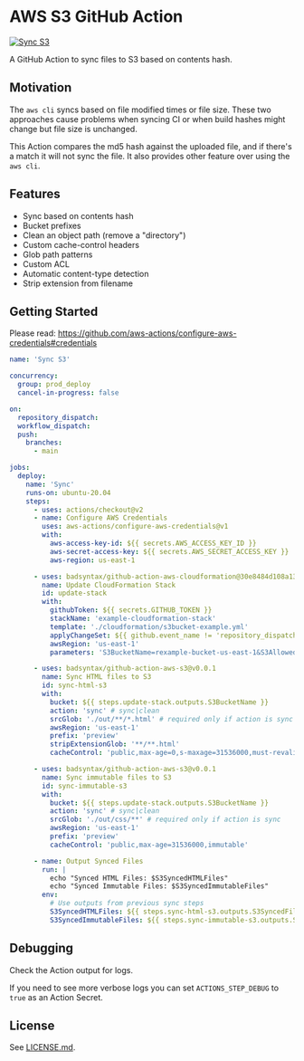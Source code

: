 # AWS S3 GitHub Action

[![Sync S3](https://github.com/badsyntax/github-action-aws-s3/actions/workflows/sync-s3.yml/badge.svg)](https://github.com/badsyntax/github-action-aws-s3/actions/workflows/sync-s3.yml)

A GitHub Action to sync files to S3 based on contents hash.

## Motivation

The `aws cli` syncs based on file modified times or file size. These two approaches cause problems when syncing CI or when build hashes might change but file size is unchanged.

This Action compares the md5 hash against the uploaded file, and if there's a match it will not sync the file. It also provides other feature over using the `aws cli`.

## Features

- Sync based on contents hash
- Bucket prefixes
- Clean an object path (remove a "directory")
- Custom cache-control headers
- Glob path patterns
- Custom ACL
- Automatic content-type detection
- Strip extension from filename

## Getting Started

Please read: <https://github.com/aws-actions/configure-aws-credentials#credentials>

```yml
name: 'Sync S3'

concurrency:
  group: prod_deploy
  cancel-in-progress: false

on:
  repository_dispatch:
  workflow_dispatch:
  push:
    branches:
      - main

jobs:
  deploy:
    name: 'Sync'
    runs-on: ubuntu-20.04
    steps:
      - uses: actions/checkout@v2
      - name: Configure AWS Credentials
        uses: aws-actions/configure-aws-credentials@v1
        with:
          aws-access-key-id: ${{ secrets.AWS_ACCESS_KEY_ID }}
          aws-secret-access-key: ${{ secrets.AWS_SECRET_ACCESS_KEY }}
          aws-region: us-east-1

      - uses: badsyntax/github-action-aws-cloudformation@30e8484d108a13d803aa449c1ec1bd6aa4c932ff
        name: Update CloudFormation Stack
        id: update-stack
        with:
          githubToken: ${{ secrets.GITHUB_TOKEN }}
          stackName: 'example-cloudformation-stack'
          template: './cloudformation/s3bucket-example.yml'
          applyChangeSet: ${{ github.event_name != 'repository_dispatch' }}
          awsRegion: 'us-east-1'
          parameters: 'S3BucketName=rexample-bucket-us-east-1&S3AllowedOrigins=https://example.com'

      - uses: badsyntax/github-action-aws-s3@v0.0.1
        name: Sync HTML files to S3
        id: sync-html-s3
        with:
          bucket: ${{ steps.update-stack.outputs.S3BucketName }}
          action: 'sync' # sync|clean
          srcGlob: './out/**/*.html' # required only if action is sync
          awsRegion: 'us-east-1'
          prefix: 'preview'
          stripExtensionGlob: '**/**.html'
          cacheControl: 'public,max-age=0,s-maxage=31536000,must-revalidate'

      - uses: badsyntax/github-action-aws-s3@v0.0.1
        name: Sync immutable files to S3
        id: sync-immutable-s3
        with:
          bucket: ${{ steps.update-stack.outputs.S3BucketName }}
          action: 'sync' # sync|clean
          srcGlob: './out/css/**' # required only if action is sync
          awsRegion: 'us-east-1'
          prefix: 'preview'
          cacheControl: 'public,max-age=31536000,immutable'

      - name: Output Synced Files
        run: |
          echo "Synced HTML Files: $S3SyncedHTMLFiles"
          echo "Synced Immutable Files: $S3SyncedImmutableFiles"
        env:
          # Use outputs from previous sync steps
          S3SyncedHTMLFiles: ${{ steps.sync-html-s3.outputs.S3SyncedFiles }}
          S3SyncedImmutableFiles: ${{ steps.sync-immutable-s3.outputs.S3SyncedFiles }}
```

## Debugging

Check the Action output for logs.

If you need to see more verbose logs you can set `ACTIONS_STEP_DEBUG` to `true` as an Action Secret.

## License

See [LICENSE.md](./LICENSE.md).
